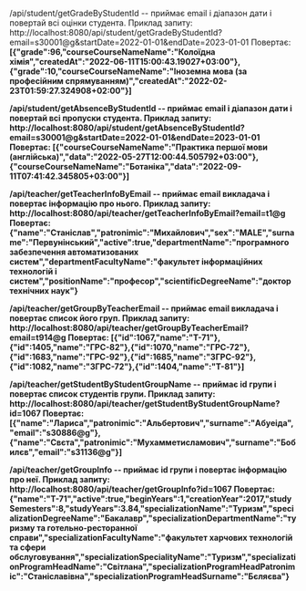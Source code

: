 /api/student/getGradeByStudentId  -- приймає email і діапазон дати і повертай всі оцінки студента. Приклад запиту:
http://localhost:8080/api/student/getGradeByStudentId?email=s30001@g&startDate=2022-01-01&endDate=2023-01-01
Повертає:<b>
[{"grade":96,"courseCourseNameName":"Колоїдна хімія","createdAt":"2022-06-11T15:00:43.19027+03:00"},{"grade":10,"courseCourseNameName":"Іноземна мова (за професійним спрямуванням)","createdAt":"2022-02-23T01:59:27.324908+02:00"}]

/api/student/getAbsenceByStudentId  -- приймає email і діапазон дати і повертай всі пропуски студента. Приклад запиту:
http://localhost:8080/api/student/getAbsenceByStudentId?email=s30001@g&startDate=2022-01-01&endDate=2023-01-01
Повертає:
[{"courseCourseNameName":"Практика першої мови (англійська)","data":"2022-05-27T12:00:44.505792+03:00"},{"courseCourseNameName":"Ботаніка","data":"2022-09-11T07:41:42.345805+03:00"}]

/api/teacher/getTeacherInfoByEmail -- приймає email викладача і повертає інформацію про нього. Приклад запиту:
http://localhost:8080/api/teacher/getTeacherInfoByEmail?email=t1@g
Повертає:
{"name":"Станіслав","patronimic":"Михайлович","sex":"MALE","surname":"Первунінський","active":true,"departmentName":"програмного забезпечення автоматизованих систем","departmentFacultyName":"факультет інформаційних технологій і систем","positionName":"професор","scientificDegreeName":"доктор технічних наук"}

/api/teacher/getGroupByTeacherEmail -- приймає email викладача і повертає список його груп. Приклад запиту:
http://localhost:8080/api/teacher/getGroupByTeacherEmail?email=t914@g
Повертає:
[{"id":1067,"name":"Т-71"},{"id":1405,"name":"ГРС-82"},{"id":1070,"name":"ГРС-72"},{"id":1683,"name":"ГРС-92"},{"id":1685,"name":"ЗГРС-92"},{"id":1082,"name":"ЗГРС-72"},{"id":1404,"name":"Т-81"}]

/api/teacher/getStudentByStudentGroupName -- приймає id групи і повертає список студентів групи. Приклад запиту:
http://localhost:8080/api/teacher/getStudentByStudentGroupName?id=1067
Повертає:
[{"name":"Лариса","patronimic":"Альбертович","surname":"Абуеіда","email":"s30886@g"},{"name":"Свєта","patronimic":"Мухамметисламович","surname":"Бобилєв","email":"s31136@g"}]

/api/teacher/getGroupInfo -- приймає id групи і повертає інформацію про неї. Приклад запиту:
http://localhost:8080/api/teacher/getGroupInfo?id=1067
Повертає:
{"name":"Т-71","active":true,"beginYears":1,"creationYear":2017,"studySemesters":8,"studyYears":3.84,"specializationName":"Туризм","specializationDegreeName":"Бакалавр","specializationDepartmentName":"туризму та готельно-ресторанної справи","specializationFacultyName":"факультет харчових технологій та сфери обслуговування","specializationSpecialityName":"Туризм","specializationProgramHeadName":"Світлана","specializationProgramHeadPatronimic":"Станіславівна","specializationProgramHeadSurname":"Бєляєва"}
